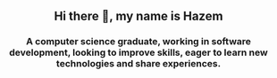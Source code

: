 <h2 align="center">Hi there 👋, my name is Hazem</h2>
<h3 align="center">
  A computer science graduate, working in software development, looking to improve skills, eager to learn new technologies and share experiences.
</h3>
